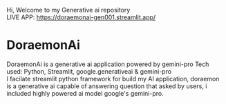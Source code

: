Hi, Welcome to my Generative ai repository
<br>
LIVE APP: https://doraemonai-gen001.streamlit.app/
<br>
# DoraemonAi
DoraemonAi is a generative ai application powered by gemini-pro
Tech used: Python, Streamlit, google.generativeai & gemini-pro
<br>
I facilate streamlit python framework for build my AI application, doraemon is a generative ai capable of answering question that asked by users, i included highly powered ai model google's gemini-pro.
<br>



